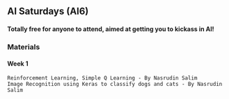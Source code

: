## AI Saturdays (AI6)

#### Totally free for anyone to attend, aimed at getting you to kickass in AI!

### Materials
#### Week 1
	Reinforcement Learning, Simple Q Learning - By Nasrudin Salim
	Image Recognition using Keras to classify dogs and cats - By Nasrudin Salim
	
